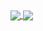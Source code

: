 <a href="https://github.com/Shu-Nogami/github-readme-stats">
  <img align="center" src="https://github-readme-stats.vercel.app/api?username=Shu-Nogami&show_icons=true&theme=dark" />
</a>
<a href="https://github.com/Shu-Nogami/github-readme-stats">
  <img align="center" src="https://github-readme-stats.vercel.app/api/top-langs/?username=Shu-Nogami&layout=compact" />
</a>

